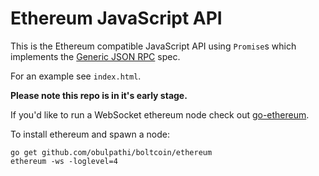 # Ethereum JavaScript API

This is the Ethereum compatible JavaScript API using `Promise`s
which implements the [Generic JSON RPC](https://github.com/ethereum/wiki/wiki/Generic-JSON-RPC) spec.

For an example see `index.html`.

**Please note this repo is in it's early stage.**

If you'd like to run a WebSocket ethereum node check out
[go-ethereum](https://github.com/obulpathi/boltcoin).

To install ethereum and spawn a node:

```
go get github.com/obulpathi/boltcoin/ethereum
ethereum -ws -loglevel=4
```

